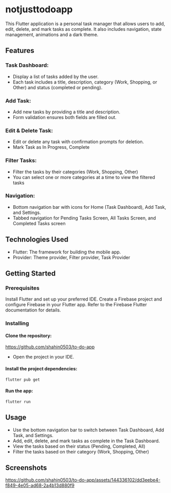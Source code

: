 # notjusttodoapp

This Flutter application is a personal task manager that allows users to add, edit, delete, and mark tasks as complete. It also includes navigation, state management, animations and a dark theme.


## Features

### Task Dashboard:
- Display a list of tasks added by the user.
- Each task includes a title, description, category (Work, Shopping, or Other) and status (completed or pending).

### Add Task:
- Add new tasks by providing a title and description.
- Form validation ensures both fields are filled out.

### Edit & Delete Task:
- Edit or delete any task with confirmation prompts for deletion.
- Mark Task as In Progress, Complete

### Filter Tasks:
- Filter the tasks by their categories (Work, Shopping, Other)
- You can select one or more categories at a time to view the filtered tasks


### Navigation:
- Bottom navigation bar with icons for Home (Task Dashboard), Add Task, and Settings.
- Tabbed navigation for Pending Tasks Screen, All Tasks Screen, and Completed Tasks screen

## Technologies Used
- Flutter: The framework for building the mobile app.
- Provider: Theme provider, Filter provider, Task Provider

## Getting Started
### Prerequisites
Install Flutter and set up your preferred IDE.
Create a Firebase project and configure Firebase in your Flutter app. Refer to the Firebase Flutter documentation for details.

### Installing
#### Clone the repository:
https://github.com/shahin0503/to-do-app

- Open the project in your IDE.

#### Install the project dependencies:

` flutter pub get `

#### Run the app:

`flutter run`

## Usage
- Use the bottom navigation bar to switch between Task Dashboard, Add Task, and Settings.
- Add, edit, delete, and mark tasks as complete in the Task Dashboard.
- View the tasks based on their status (Pending, Completed, All)
- Filter the tasks based on their category (Work, Shopping, Other)

## Screenshots



https://github.com/shahin0503/to-do-app/assets/144336102/dd3eebe4-f849-4e05-ad68-2a4b13d880f9

